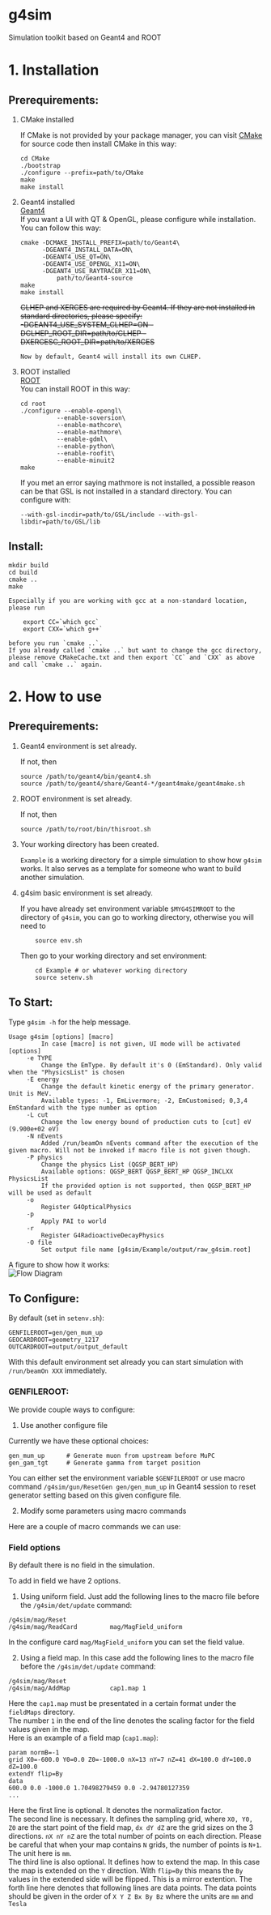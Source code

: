 g4sim
=====

Simulation toolkit based on Geant4 and ROOT 

# 1. Installation
## Prerequirements:  
1.	CMake installed

	If CMake is not provided by your package manager, you can visit [CMake](http://www.cmake.org/) for source code then install CMake in this way:

		cd CMake
		./bootstrap
		./configure --prefix=path/to/CMake
		make
		make install
	
2.	Geant4 installed  
	[Geant4](http://geant4.cern.ch/)  
	If you want a UI with QT & OpenGL, please configure while installation.
	You can follow this way:

		cmake -DCMAKE_INSTALL_PREFIX=path/to/Geant4\
			  -DGEANT4_INSTALL_DATA=ON\
			  -DGEANT4_USE_QT=ON\
			  -DGEANT4_USE_OPENGL_X11=ON\
			  -DGEANT4_USE_RAYTRACER_X11=ON\
	      		  path/to/Geant4-source
		make
		make install
	      
	~~CLHEP and XERCES are required by Geant4. If they are not installed in standard directories, please specify:~~  
            ~~-DGEANT4_USE_SYSTEM_CLHEP=ON -DCLHEP_ROOT_DIR=path/to/CLHEP -DXERCESC_ROOT_DIR=path/to/XERCES~~

        Now by default, Geant4 will install its own CLHEP.


3.	ROOT installed  
	[ROOT](http://root.cern.ch/drupal/)  
	You can install ROOT in this way:

		cd root
		./configure --enable-opengl\
		          --enable-soversion\
		          --enable-mathcore\
		          --enable-mathmore\
		          --enable-gdml\
		          --enable-python\
		          --enable-roofit\
		          --enable-minuit2
		make
		
	If you met an error saying mathmore is not installed, a possible reason can be that GSL is not installed in a standard directory. You can configure with:

		--with-gsl-incdir=path/to/GSL/include --with-gsl-libdir=path/to/GSL/lib

## Install:

	mkdir build
	cd build
	cmake ..
	make

	Especially if you are working with gcc at a non-standard location, please run 
	
		export CC=`which gcc`
		export CXX=`which g++`

	before you run `cmake ..`.
	If you already called `cmake ..` but want to change the gcc directory, please remove CMakeCache.txt and then export `CC` and `CXX` as above and call `cmake ..` again.
	
# 2. How to use
## Prerequirements:  
	
1. 	Geant4 environment is set already.

	If not, then  

		source /path/to/geant4/bin/geant4.sh
		source /path/to/geant4/share/Geant4-*/geant4make/geant4make.sh
	
2.	ROOT environment is set already.

	If not, then  

		source /path/to/root/bin/thisroot.sh

3.	Your working directory has been created.

	`Example` is a working directory for a simple simulation to show how `g4sim` works.
	It also serves as a template for someone who want to build another simulation.

4.	g4sim basic environment is set already.

	If you have already set environment variable `$MYG4SIMROOT` to the directory of `g4sim`,
	you can go to working directory,
	otherwise you will need to  

			source env.sh  
	Then go to your working directory and set environment:  

			cd Example # or whatever working directory
			source setenv.sh

## To Start:  

Type `g4sim -h` for the help message.

```
Usage g4sim [options] [macro]
		 In case [macro] is not given, UI mode will be activated
[options]
	 -e TYPE
		 Change the EmType. By default it's 0 (EmStandard). Only valid when the "PhysicsList" is chosen
	 -E energy
		 Change the default kinetic energy of the primary generator. Unit is MeV.
		 Available types: -1, EmLivermore; -2, EmCustomised; 0,3,4 EmStandard with the type number as option
	 -L cut
		 Change the low energy bound of production cuts to [cut] eV (9.900e+02 eV)
	 -N nEvents 
		 Added /run/beamOn nEvents command after the execution of the given macro. Will not be invoked if macro file is not given though.
	 -P physics
		 Change the physics List (QGSP_BERT_HP)
		 Available options: QGSP_BERT QGSP_BERT_HP QGSP_INCLXX PhysicsList
		 If the provided option is not supported, then QGSP_BERT_HP will be used as default
	 -o
		 Register G4OpticalPhysics
	 -p
		 Apply PAI to world
	 -r
		 Register G4RadioactiveDecayPhysics
	 -O file
		 Set output file name [g4sim/Example/output/raw_g4sim.root]
```

A figure to show how it works:  
![Flow Diagram](docs/FlowDiagram.png "Flow Diagram")  
	                                   
## To Configure:  
By default (set in `setenv.sh`):

	GENFILEROOT=gen/gen_mum_up
	GEOCARDROOT=geometry_1217
	OUTCARDROOT=output/output_default
	
With this default environment set already you can start simulation with `/run/beamOn XXX` immediately.  

### GENFILEROOT:  
We provide couple ways to configure:  

1.	Use another configure file  

Currently we have these optional choices:  

	gen_mum_up      # Generate muon from upstream before MuPC
	gen_gam_tgt     # Generate gamma from target position

You can either set the environment variable `$GENFILEROOT` or use macro command `/g4sim/gun/ResetGen gen/gen_mum_up` in Geant4 session to reset generator setting based on this given configure file.  

2.	Modify some parameters using macro commands

Here are a couple of macro commands we can use:

### Field options
By default there is no field in the simulation.

To add in field we have 2 options.
1. Using uniform field. Just add the following lines to the macro file before the `/g4sim/det/update` command:
```
/g4sim/mag/Reset
/g4sim/mag/ReadCard         mag/MagField_uniform
```
In the configure card `mag/MagField_uniform` you can set the field value.

2. Using a field map. In this case add the following lines to the macro file before the `/g4sim/det/update` command:
```
/g4sim/mag/Reset
/g4sim/mag/AddMap           cap1.map 1
```
Here the `cap1.map` must be presentated in a certain format under the `fieldMaps` directory.  
The number `1` in the end of the line denotes the scaling factor for the field values given in the map.  
Here is an example of a field map (`cap1.map`):
```
param normB=-1
grid X0=-600.0 Y0=0.0 Z0=-1000.0 nX=13 nY=7 nZ=41 dX=100.0 dY=100.0 dZ=100.0
extendY flip=By
data
600.0 0.0 -1000.0 1.70498279459 0.0 -2.94780127359
...
```
Here the first line is optional. It denotes the normalization factor.  
The second line is necessary. It defines the sampling grid, where `X0, Y0, Z0` are the start point of the field map, `dx dY dZ` are the grid sizes on the 3 directions. `nX nY nZ` are the total number of points on each direction. Please be careful that when your map contains `N` grids, the number of points is `N+1`. The unit here is `mm`.  
The third line is also optional. It defines how to extend the map. In this case the map is extended on the `Y` direction. With `flip=By` this means the `By` values in the extended side will be flipped. This is a mirror extention.
The forth line here denotes that following lines are data points.
The data points should be given in the order of `X Y Z Bx By Bz` where the units are `mm` and `Tesla`
